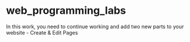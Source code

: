 # web_programming_labs
In this work, you need to continue working and add two new parts to your website - Create & Edit Pages 